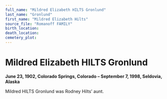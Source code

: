 ```yaml
---
full_name: "Mildred Elizabeth HILTS Gronlund"
last_name: "Gronlund"
first_name: "Mildred Elizabeth Hilts"
source_file: "Romanoff FAMILY"
birth_location:
death_location:
cemetery_plot: 
---
```

# Mildred Elizabeth HILTS Gronlund

**June 23, 1902, Colorado Springs, Colorado – September 7, 1998,
Seldovia, Alaska**

Mildred HILTS Gronlund was Rodney Hilts’ aunt.

